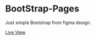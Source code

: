 # BootStrap-Pages

Just simple Bootstrap from figma design.

<a href="https://muhammad-waqar-uit.github.io/BootStrap-Pages/">Live View </a>
